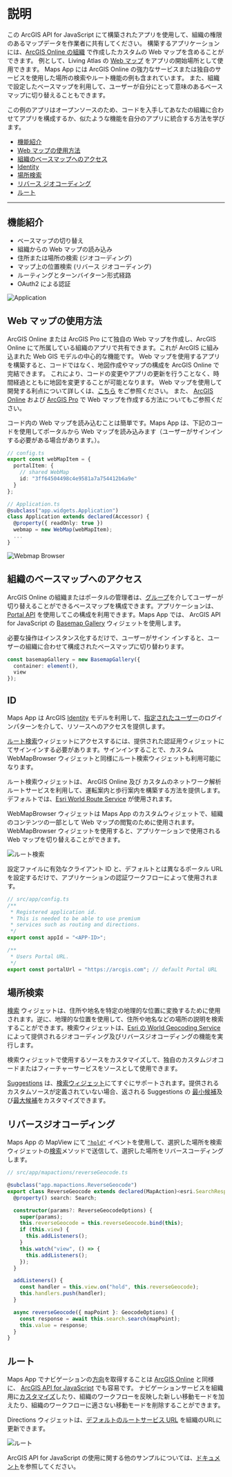 # 説明

この ArcGIS API for JavaScript にて構築されたアプリを使用して、組織の権限のあるマップデータを作業者に共有してください。 構築するアプリケーションには、[ArcGIS Online の組織](https://doc.arcgis.com/en/arcgis-online/reference/what-is-agol.htm) で作成したカスタムの Web マップを含めることができます。 例として、Living Atlas の [Web マップ](http://doc.arcgis.com/en/living-atlas/item/?itemId=26888b0c21a44eb1ba2f26d1eb7981fe) をアプリの開始場所として使用できます。 Maps App には ArcGIS Online の強力なサービスまたは独自のサービスを使用した場所の検索やルート機能の例も含まれています。 また、組織で設定したベースマップを利用して、ユーザーが自分にとって意味のあるベースマップに切り替えることもできます。

この例のアプリはオープンソースのため、コードを入手してあなたの組織に合わせてアプリを構成するか、似たような機能を自分のアプリに統合する方法を学びます。

<!-- MDTOC maxdepth:6 firsth1:0 numbering:0 flatten:0 bullets:1 updateOnSave:1 -->

- [機能紹介](#機能紹介)   
- [Web マップの使用方法](#Webマップの使用方法)   
- [組織のベースマップへのアクセス](#組織のベースマップへのアクセス)   
- [Identity](#Identity)   
- [場所検索](#場所検索)   
- [リバース ジオコーディング](#リバースジオコーディング)   
- [ルート](#ルート)   

<!-- /MDTOC -->
---

## 機能紹介

- ベースマップの切り替え
- 組織からの Web マップの読み込み
- 住所または場所の検索 (ジオコーディング)
- マップ上の位置検索 (リバース ジオコーディング)
- ルーティングとターンバイターン形式経路
- OAuth2 による認証

![Application](./images/application.png)

## Web マップの使用方法

ArcGIS Online または ArcGIS Pro にて独自の Web マップを作成し、ArcGIS Online にて所属している組織のアプリで共有できます。これが ArcGIS に組み込まれた Web GIS モデルの中心的な機能です。 Web マップを使用するアプリを構築すると、コードではなく、地図作成やマップの構成を ArcGIS Online で完結できます。 これにより、コードの変更やアプリの更新を行うことなく、時間経過とともに地図を変更することが可能となります。 Web マップを使用して開発する利点について詳しくは、[こちら](https://developers.arcgis.com/web-map-specification/) をご参照ください。 また、 [ArcGIS Online](http://doc.arcgis.com/en/arcgis-online/create-maps/make-your-first-map.htm)  および [ArcGIS Pro](http://pro.arcgis.com/en/pro-app/help/mapping/map-authoring/author-a-basemap.htm) で Web マップを作成する方法についてもご参照ください。

コード内の Web マップを読み込むことは簡単です。Maps App は、下記のコードを使用してポータルから Web マップを読み込みます（ユーザーがサインインする必要がある場合があります。）。

```ts
// config.ts
export const webMapItem = {
  portalItem: {
    // shared WebMap
    id: "3ff64504498c4e9581a7a754412b6a9e"
  }
};

// Application.ts
@subclass("app.widgets.Application")
class Application extends declared(Accessor) {
  @property({ readOnly: true })
  webmap = new WebMap(webMapItem);
  ...
}
```

![Webmap Browser](./images/webmap-browser.png)

## 組織のベースマップへのアクセス

ArcGIS Online の組織またはポータルの管理者は、[グループ](http://doc.arcgis.com/en/arcgis-online/share-maps/share-items.htm)を介してユーザーが切り替えることができるベースマップを構成できます。アプリケーションは、[Portal API](https://developers.arcgis.com/javascript/latest/api-reference/esri-portal-Portal.html) を使用してこの構成を利用できます。Maps App では、 ArcGIS API for JavaScript の [Basemap Gallery](https://developers.arcgis.com/javascript/latest/api-reference/esri-widgets-BasemapGallery.html) ウィジェットを使用します。

必要な操作はインスタンス化するだけで、ユーザーがサイン インすると、ユーザーの組織に合わせて構成されたベースマップに切り替わります。

```ts
const basemapGallery = new BasemapGallery({
  container: element(),
  view
});
```

## ID

Maps App は ArcGIS [Identity](https://developers.arcgis.com/authentication/)  モデルを利用して、[指定されたユーザー](https://developers.arcgis.com/authentication/#named-user-login)のログインパターンを介して、リソースへのアクセスを提供します。

[ルート検索](https://developers.arcgis.com/javascript/latest/api-reference/esri-widgets-Directions.html)ウィジェットにアクセスするには、提供された認証用ウィジェットにてサインインする必要があります。サインインすることで、カスタム WebMapBrowser ウィジェットと同様にルート検索ウィジェットも利用可能になります。

ルート検索ウィジェットは、 ArcGIS Online 及び カスタムのネットワーク解析ルートサービスを利用して、運転案内と歩行案内を構築する方法を提供します。デフォルトでは、[Esri World Route Service](http://www.arcgis.com/home/item.html?id=1feb41652c5c4bd2ba5c60df2b4ea2c4) が使用されます。

WebMapBrowser ウィジェットは Maps App のカスタムウィジェットで、組織のコンテンツの一部として Web マップの閲覧のために使用されます。
WebMapBrowser ウィジェットを使用すると、アプリケーションで使用される Web マップを切り替えることができます。

![ルート検索](./images/identity.png)

設定ファイルに有効なクライアント ID と、デフォルトとは異なるポータル URL を設定するだけで、アプリケーションの認証ワークフローによって使用されます。

```ts
// src/app/config.ts
/**
 * Registered application id.
 * This is needed to be able to use premium
 * services such as routing and directions.
 */
export const appId = "<APP-ID>";

/**
 * Users Portal URL.
 */
export const portalUrl = "https://arcgis.com"; // default Portal URL
```

## 場所検索

[検索](https://developers.arcgis.com/javascript/latest/api-reference/esri-widgets-Search.html) ウィジェットは、住所や地名を特定の地理的な位置に変換するために使用されます。逆に、地理的な位置を使用して、住所や地名などの場所の説明を検索することができます。検索ウィジェットは、[Esri の World Geocoding Service](https://developers.arcgis.com/features/geocoding/) によって提供されるジオコーディング及びリバースジオコーディングの機能を実行します。

検索ウィジェットで使用するソースをカスタマイズして、独自のカスタムジオコードまたはフィーチャーサービスをソースとして使用できます。

[Suggestions](https://developers.arcgis.com/rest/geocode/api-reference/geocoding-suggest.htm) は、[検索ウィジェット](https://developers.arcgis.com/javascript/latest/api-reference/esri-widgets-Search.html#suggestions)にてすぐにサポートされます。提供されるカスタムソースが定義されていない場合、返される Suggestions の [最小候補](https://developers.arcgis.com/javascript/latest/api-reference/esri-widgets-Search.html#minSuggestCharacters)及び[最大候補](https://developers.arcgis.com/javascript/latest/api-reference/esri-widgets-Search.html#maxSuggestions)をカスタマイズできます。

## リバースジオコーディング

Maps App の MapView にて [`"hold"`](https://developers.arcgis.com/javascript/latest/api-reference/esri-views-MapView.html#event:hold) イベントを使用して、選択した場所を検索ウィジェットの[検索](https://developers.arcgis.com/javascript/latest/api-reference/esri-widgets-Search.html#search)メソッドで送信して、選択した場所をリバースコーディングします。

```ts
// src/app/mapactions/reverseGeocode.ts

@subclass("app.mapactions.ReverseGeocode")
export class ReverseGeocode extends declared(MapAction)<esri.SearchResponse> {
  @property() search: Search;

  constructor(params?: ReverseGeocodeOptions) {
    super(params);
    this.reverseGeocode = this.reverseGeocode.bind(this);
    if (this.view) {
      this.addListeners();
    }
    this.watch("view", () => {
      this.addListeners();
    });
  }

  addListeners() {
    const handler = this.view.on("hold", this.reverseGeocode);
    this.handlers.push(handler);
  }

  async reverseGeocode({ mapPoint }: GeocodeOptions) {
    const response = await this.search.search(mapPoint);
    this.value = response;
  }
}

```

## ルート

Maps App でナビゲーションの[方向](https://developers.arcgis.com/features/directions/)を取得することは [ArcGIS Online](http://doc.arcgis.com/en/arcgis-online/use-maps/get-directions.htm) と同様に、 [ArcGIS API for JavaScript](https://developers.arcgis.com/javascript/latest/index.html) でも容易です。 ナビゲーションサービスを組織用に[カスタマイズ](http://doc.arcgis.com/en/arcgis-online/administer/configure-services.htm#ESRI_SECTION1_567C344D5DEE444988CA2FE5193F3CAD)したり、組織のワークフローを反映した新しい移動モードを加えたり、組織のワークフローに適さない移動モードを削除することができます。

Directions ウィジェットは、[デフォルトのルートサービス URL](https://developers.arcgis.com/javascript/latest/api-reference/esri-widgets-Directions.html#routeServiceUrl) を組織のURLに更新できます。

![ルート](./images/route.png)

ArcGIS API for JavaScript の使用に関する他のサンプルについては、[ドキュメント](https://developers.arcgis.com/javascript/latest/sample-code/index.html)を参照してください。
